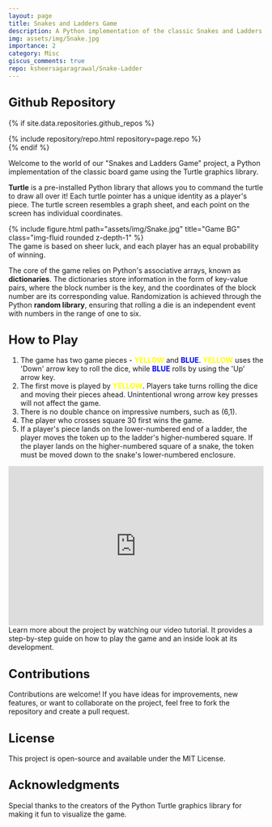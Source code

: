 ```yaml
---
layout: page
title: Snakes and Ladders Game
description: A Python implementation of the classic Snakes and Ladders game using Turtle graphics.
img: assets/img/Snake.jpg
importance: 2
category: Misc
giscus_comments: true
repo: ksheersagaragrawal/Snake-Ladder
---
```


## <span style="font-size: 24px;font-weight: bold;">Github Repository</span>

{% if site.data.repositories.github_repos %}
<div class="repositories d-flex flex-wrap flex-md-row flex-column justify-content-between align-items-center">
    {% include repository/repo.html repository=page.repo %}
</div>
{% endif %}

Welcome to the world of our "Snakes and Ladders Game" project, a Python implementation of the classic board game using the Turtle graphics library.

**Turtle** is a pre-installed Python library that allows you to command the turtle to draw all over it! Each turtle pointer has a unique identity as a player's piece. The turtle screen resembles a graph sheet, and each point on the screen has individual coordinates.

<div class="row text-center">
    <div class="col-sm mt-3 mt-md-0">
        {% include figure.html path="assets/img/Snake.jpg" title="Game BG" class="img-fluid rounded z-depth-1" %}
    </div>
</div>
<div class="caption">
    The game is based on sheer luck, and each player has an equal probability of winning.
</div>

The core of the game relies on Python's associative arrays, known as **dictionaries**. The dictionaries store information in the form of key-value pairs, where the block number is the key, and the coordinates of the block number are its corresponding value. Randomization is achieved through the Python **random library**, ensuring that rolling a die is an independent event with numbers in the range of one to six.

## <span style="font-size: 24px;font-weight: bold;">How to Play</span>

1. The game has two game pieces - <span style="color: yellow; font-weight: bold;">YELLOW</span> and <span style="color: blue; font-weight: bold;">BLUE</span>. <span style="color: yellow; font-weight: bold;">YELLOW</span> uses the 'Down' arrow key to roll the dice, while <span style="color: blue; font-weight: bold;">BLUE</span> rolls by using the 'Up' arrow key.
2. The first move is played by <span style="color: yellow; font-weight: bold;">YELLOW</span>. Players take turns rolling the dice and moving their pieces ahead. Unintentional wrong arrow key presses will not affect the game.
3. There is no double chance on impressive numbers, such as (6,1).
4. The player who crosses square 30 first wins the game.
5. If a player's piece lands on the lower-numbered end of a ladder, the player moves the token up to the ladder's higher-numbered square. If the player lands on the higher-numbered square of a snake, the token must be moved down to the snake's lower-numbered enclosure.

<div class="row">
    <div class="col-sm">
        <iframe width="100%" height="315" src="https://www.youtube.com/embed/bjgOrAyTI5A" frameborder="0" allowfullscreen></iframe>
    </div>
</div>
<div class="caption">
    Learn more about the project by watching our video tutorial. It provides a step-by-step guide on how to play the game and an inside look at its development.
</div>

## <span style="font-size: 24px;font-weight: bold;">Contributions</span>

Contributions are welcome! If you have ideas for improvements, new features, or want to collaborate on the project, feel free to fork the repository and create a pull request.

## <span style="font-size: 24px;font-weight: bold;">License</span>

This project is open-source and available under the MIT License.

## <span style="font-size: 24px;font-weight: bold;">Acknowledgments</span>

Special thanks to the creators of the Python Turtle graphics library for making it fun to visualize the game.




